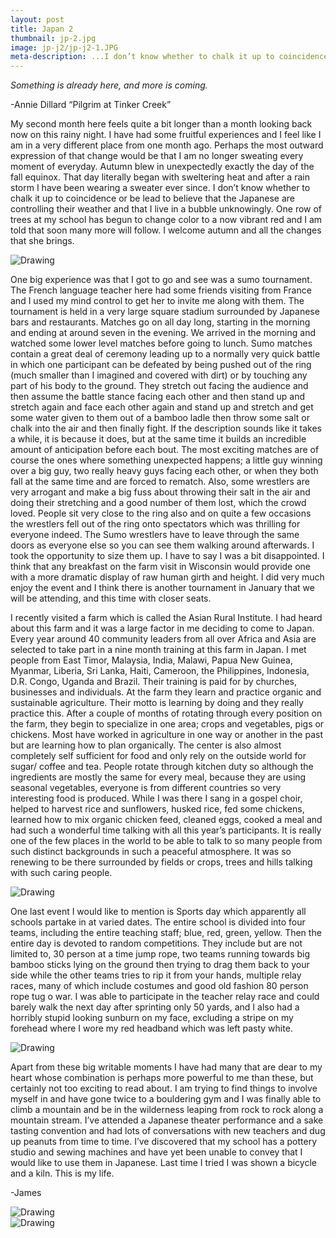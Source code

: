 ```yaml
---
layout: post
title: Japan 2
thumbnail: jp-2.jpg
image: jp-j2/jp-j2-1.JPG
meta-description: ...I don’t know whether to chalk it up to coincidence or be lead to believe that the Japanese are controlling their weather and that I live in a bubble unknowingly...
---
```


*Something is already here, and more is coming.*

 -Annie Dillard “Pilgrim at Tinker Creek”

My second month here feels quite a bit longer than a month looking back now on this rainy night. I have had some fruitful experiences and I feel like I am in a very different place from one month ago. Perhaps the most outward expression of that change would be that I am no longer sweating every moment of everyday. Autumn blew in unexpectedly exactly the day of the fall equinox. That day literally began with sweltering heat and after a rain storm I have been wearing a sweater ever since. I don’t know whether to chalk it up to coincidence or be lead to believe that the Japanese are controlling their weather and that I live in a bubble unknowingly. One row of trees at my school has begun to change color to a now vibrant red and I am told that soon many more will follow. I welcome autumn and all the changes that she brings.

<div class="post-image-container"><img class="post-image" src="{{ site.url }}/assets/img/posts/jp-j2/jp-j2-1.JPG" alt="Drawing"></div>

One big experience was that I got to go and see was a sumo tournament. The French language teacher here had some friends visiting from France and I used my mind control to get her to invite me along with them. The tournament is held in a very large square stadium surrounded by Japanese bars and restaurants. Matches go on all day long, starting in the morning and ending at around seven in the evening. We arrived in the morning and watched some lower level matches before going to lunch. Sumo matches contain a great deal of ceremony leading up to a normally very quick battle in which one participant can be defeated by being pushed out of the ring (much smaller than I imagined and covered with dirt) or by touching any part of his body to the ground. They stretch out facing the audience and then assume the battle stance facing each other and then stand up and stretch again and face each other again and stand up and stretch and get some water given to them out of a bamboo ladle then throw some salt or chalk into the air and then finally fight. If the description sounds like it takes a while, it is because it does, but at the same time it builds an incredible amount of anticipation before each bout. The most exciting matches are of course the ones where something unexpected happens; a little guy winning over a big guy, two really heavy guys facing each other, or when they both fall at the same time and are forced to rematch. Also, some wrestlers are very arrogant and make a big fuss about throwing their salt in the air and doing their stretching and a good number of them lost, which the crowd loved. People sit very close to the ring also and on quite a few occasions the wrestlers fell out of the ring onto spectators which was thrilling for everyone indeed. The Sumo wrestlers have to leave through the same doors as everyone else so you can see them walking around afterwards. I took the opportunity to size them up. I have to say I was a bit disappointed. I think that any breakfast on the farm visit in Wisconsin would provide one with a more dramatic display of raw human girth and height. I did very much enjoy the event and I think there is another tournament in January that we will be attending, and this time with closer seats.

I recently visited a farm which is called the Asian Rural Institute. I had heard about this farm and it was a large factor in me deciding to come to Japan. Every year around 40 community leaders from all over Africa and Asia are selected to take part in a nine month training at this farm in Japan. I met people from East Timor, Malaysia, India, Malawi, Papua New Guinea, Myanmar, Liberia, Sri Lanka, Haiti, Cameroon, the Philippines, Indonesia, D.R. Congo, Uganda and Brazil. Their training is paid for by churches, businesses and individuals. At the farm they learn and practice organic and sustainable agriculture. Their motto is learning by doing and they really practice this. After a couple of months of rotating through every position on the farm, they begin to specialize in one area; crops and vegetables, pigs or chickens. Most have worked in agriculture in one way or another in the past but are learning how to plan organically. The center is also almost completely self sufficient for food and only rely on the outside world for sugar/ coffee and tea. People rotate through kitchen duty so although the ingredients are mostly the same for every meal, because they are using seasonal vegetables, everyone is from different countries so very interesting food is produced. While I was there I sang in a gospel choir, helped to harvest rice and sunflowers, husked rice, fed some chickens, learned how to mix organic chicken feed, cleaned eggs, cooked a meal and had such a wonderful time talking with all this year’s participants. It is really one of the few places in the world to be able to talk to so many people from such distinct backgrounds in such a peaceful atmosphere. It was so renewing to be there surrounded by fields or crops, trees and hills talking with such caring people.

<div class="post-image-container"><img class="post-image" src="{{ site.url }}/assets/img/posts/jp-j2/jp-j2-2.JPG" alt="Drawing"></div>

One last event I would like to mention is Sports day which apparently all schools partake in at varied dates. The entire school is divided into four teams, including the entire teaching staff; blue, red, green, yellow. Then the entire day is devoted to random competitions. They include but are not limited to, 30 person at a time jump rope, two teams running towards big bamboo sticks lying on the ground then trying to drag them back to your side while the other teams tries to rip it from your hands, multiple relay races, many of which include costumes and good old fashion 80 person rope tug o war. I was able to participate in the teacher relay race and could barely walk the next day after sprinting only 50 yards, and I also had a horribly stupid looking sunburn on my face, excluding a stripe on my forehead where I wore my red headband which was left pasty white.

<div class="post-image-container"><img class="post-image" src="{{ site.url }}/assets/img/posts/jp-j2/jp-j2-3.JPG" alt="Drawing"></div>

Apart from these big writable moments I have had many that are dear to my heart whose combination is perhaps more powerful to me than these, but certainly not too exciting to read about. I am trying to find things to involve myself in and have gone twice to a bouldering gym and I was finally able to climb a mountain and be in the wilderness leaping from rock to rock along a mountain stream. I’ve attended a Japanese theater performance and a sake tasting convention and had lots of conversations with new teachers and dug up peanuts from time to time. I’ve discovered that my school has a pottery studio and sewing machines and have yet been unable to convey that I would like to use them in Japanese. Last time I tried I was shown a bicycle and a kiln. This is my life.

-James

<div class="post-image-container"><img class="post-image" src="{{ site.url }}/assets/img/posts/jp-j2/jp-j2-4.JPG" alt="Drawing"></div>

<div class="post-image-container"><img class="post-image" src="{{ site.url }}/assets/img/posts/jp-j2/jp-j2-5.JPG" alt="Drawing"></div>

